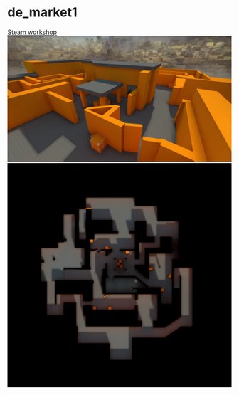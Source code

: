 # de_market1

[Steam workshop](https://steamcommunity.com/sharedfiles/filedetails/?id=2092108298)
![](de_market1.jpg)
![](de_market1_radar.png)
